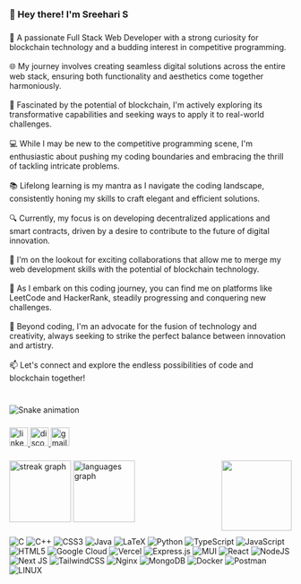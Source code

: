 <h3 align="left">👋 Hey there! I'm Sreehari S</h3>

###

<p align="left">🚀 A passionate Full Stack Web Developer with a strong curiosity for blockchain technology and a budding interest in competitive programming.<br><br>🌐 My journey involves creating seamless digital solutions across the entire web stack, ensuring both functionality and aesthetics come together harmoniously.<br><br>🔗 Fascinated by the potential of blockchain, I'm actively exploring its transformative capabilities and seeking ways to apply it to real-world challenges.<br><br>💻 While I may be new to the competitive programming scene, I'm enthusiastic about pushing my coding boundaries and embracing the thrill of tackling intricate problems.<br><br>📚 Lifelong learning is my mantra as I navigate the coding landscape, consistently honing my skills to craft elegant and efficient solutions.<br><br>🔍 Currently, my focus is on developing decentralized applications and smart contracts, driven by a desire to contribute to the future of digital innovation.<br><br>🎯 I'm on the lookout for exciting collaborations that allow me to merge my web development skills with the potential of blockchain technology.<br><br>🏅 As I embark on this coding journey, you can find me on platforms like LeetCode and HackerRank, steadily progressing and conquering new challenges.<br><br>🌱 Beyond coding, I'm an advocate for the fusion of technology and creativity, always seeking to strike the perfect balance between innovation and artistry.<br><br>📫 Let's connect and explore the endless possibilities of code and blockchain together!</p>

###

<br clear="both">

<img src="https://raw.githubusercontent.com/Sreehari78/Sreehari78/output/snake.svg" alt="Snake animation" />

###

<div align="left">
  <a href="https://www.linkedin.com/in/sreehari7/" target="_blank">
    <img src="https://img.shields.io/static/v1?message=LinkedIn&logo=linkedin&label=&color=0077B5&logoColor=white&labelColor=&style=for-the-badge" height="33" alt="linkedin logo"  />
  </a>
  <a href="https://discordapp.com/users/shnell7" target="_blank">
    <img src="https://img.shields.io/static/v1?message=Discord&logo=discord&label=&color=7289DA&logoColor=white&labelColor=&style=for-the-badge" height="33" alt="discord logo"  />
  </a>
  <a href="shraxx7@gmail.com" target="_blank">
    <img src="https://img.shields.io/static/v1?message=Gmail&logo=gmail&label=&color=D14836&logoColor=white&labelColor=&style=for-the-badge" height="33" alt="gmail logo"  />
  </a>
</div>

###

<img align="right" height="125" src="https://media.tenor.com/AKp3ByyVnGcAAAAC/jujutsu-kaisen-itadori-yuji.gif"  />

###

<div align="left">
  <img src="https://streak-stats.demolab.com?user=Sreehari78&locale=en&mode=weekly&theme=github_dark&hide_border=true&border_radius=5" height="110" alt="streak graph"  />
  <img src="https://github-readme-stats.vercel.app/api/top-langs?username=Sreehari78&locale=en&hide_title=true&layout=compact&card_width=320&langs_count=6&theme=github_dark&hide_border=true" height="110" alt="languages graph"  />
</div>

###

  ![C](https://img.shields.io/badge/c-%2300599C.svg?style=for-the-badge&logo=c&logoColor=white) ![C++](https://img.shields.io/badge/c++-%2300599C.svg?style=for-the-badge&logo=c%2B%2B&logoColor=white) ![CSS3](https://img.shields.io/badge/css3-%231572B6.svg?style=for-the-badge&logo=css3&logoColor=white) ![Java](https://img.shields.io/badge/java-%23ED8B00.svg?style=for-the-badge&logo=java&logoColor=white) ![LaTeX](https://img.shields.io/badge/latex-%23008080.svg?style=for-the-badge&logo=latex&logoColor=white) ![Python](https://img.shields.io/badge/python-3670A0?style=for-the-badge&logo=python&logoColor=ffdd54) ![TypeScript](https://img.shields.io/badge/typescript-%23007ACC.svg?style=for-the-badge&logo=typescript&logoColor=white) ![JavaScript](https://img.shields.io/badge/javascript-%23323330.svg?style=for-the-badge&logo=javascript&logoColor=%23F7DF1E) ![HTML5](https://img.shields.io/badge/html5-%23E34F26.svg?style=for-the-badge&logo=html5&logoColor=white) ![Google Cloud](https://img.shields.io/badge/Google%20Cloud-%234285F4.svg?style=for-the-badge&logo=google-cloud&logoColor=white) ![Vercel](https://img.shields.io/badge/vercel-%23000000.svg?style=for-the-badge&logo=vercel&logoColor=white) ![Express.js](https://img.shields.io/badge/express.js-%23404d59.svg?style=for-the-badge&logo=express&logoColor=%2361DAFB) ![MUI](https://img.shields.io/badge/MUI-%230081CB.svg?style=for-the-badge&logo=material-ui&logoColor=white) ![React](https://img.shields.io/badge/react-%2320232a.svg?style=for-the-badge&logo=react&logoColor=%2361DAFB) ![NodeJS](https://img.shields.io/badge/node.js-6DA55F?style=for-the-badge&logo=node.js&logoColor=white) ![Next JS](https://img.shields.io/badge/Next-black?style=for-the-badge&logo=next.js&logoColor=white) ![TailwindCSS](https://img.shields.io/badge/tailwindcss-%2338B2AC.svg?style=for-the-badge&logo=tailwind-css&logoColor=white) ![Nginx](https://img.shields.io/badge/nginx-%23009639.svg?style=for-the-badge&logo=nginx&logoColor=white) ![MongoDB](https://img.shields.io/badge/MongoDB-%234ea94b.svg?style=for-the-badge&logo=mongodb&logoColor=white) ![Docker](https://img.shields.io/badge/docker-%230db7ed.svg?style=for-the-badge&logo=docker&logoColor=white) ![Postman](https://img.shields.io/badge/Postman-FF6C37?style=for-the-badge&logo=postman&logoColor=white) ![LINUX](https://img.shields.io/badge/Linux-FCC624?style=for-the-badge&logo=linux&logoColor=black)

###
